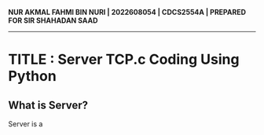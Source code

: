 **NUR AKMAL FAHMI BIN NURI | 2022608054 | CDCS2554A | PREPARED FOR SIR SHAHADAN SAAD**
___
# TITLE : Server TCP.c Coding Using Python
## What is Server?
Server is a
